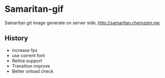 # Samaritan-gif

Samaritan git image generate on server side, http://samaritan.chemzqm.me

## History

* increase fps
* use corrent font
* Retina support
* Transition improve
* Better onload check
